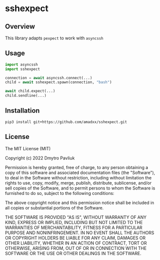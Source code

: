 # sshexpect

## Overview

This library adapts `pexpect` to work with `asyncssh`

## Usage

```python
import asyncssh
import sshexpect

connection = await asyncssh.connect(...)
child = await sshexpect.spawn(connection, "bash")

await child.expect(...)
child.sendline(...)

```

## Installation 
```shell
pip3 install git+https://github.com/amadxx/sshexpect.git
```

## License

The MIT License (MIT)

Copyright (c) 2022 Dmytro Pavliuk

Permission is hereby granted, free of charge, to any person obtaining a copy
of this software and associated documentation files (the "Software"), to deal
in the Software without restriction, including without limitation the rights
to use, copy, modify, merge, publish, distribute, sublicense, and/or sell
copies of the Software, and to permit persons to whom the Software is
furnished to do so, subject to the following conditions:

The above copyright notice and this permission notice shall be included in all
copies or substantial portions of the Software.

THE SOFTWARE IS PROVIDED "AS IS", WITHOUT WARRANTY OF ANY KIND, EXPRESS OR
IMPLIED, INCLUDING BUT NOT LIMITED TO THE WARRANTIES OF MERCHANTABILITY,
FITNESS FOR A PARTICULAR PURPOSE AND NONINFRINGEMENT. IN NO EVENT SHALL THE
AUTHORS OR COPYRIGHT HOLDERS BE LIABLE FOR ANY CLAIM, DAMAGES OR OTHER
LIABILITY, WHETHER IN AN ACTION OF CONTRACT, TORT OR OTHERWISE, ARISING FROM,
OUT OF OR IN CONNECTION WITH THE SOFTWARE OR THE USE OR OTHER DEALINGS IN THE
SOFTWARE.
